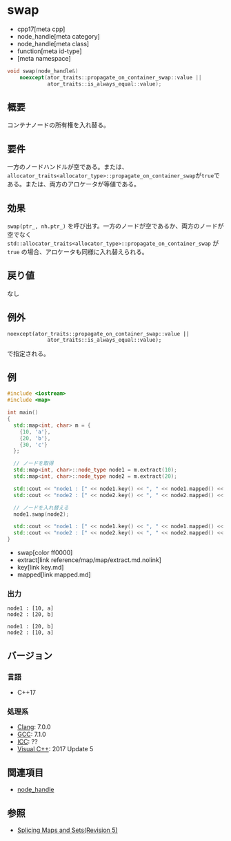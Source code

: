 # swap
* cpp17[meta cpp]
* node_handle[meta category]
* node_handle[meta class]
* function[meta id-type]
* [meta namespace]

```cpp
void swap(node_handle&)
    noexcept(ator_traits::propagate_on_container_swap::value ||
             ator_traits::is_always_equal::value);
```

## 概要
コンテナノードの所有権を入れ替る。


## 要件
一方のノードハンドルが空である。または、`allocator_traits<allocator_type>::propagate_on_container_swap`が`true`である。または、両方のアロケータが等値である。


## 効果
 `swap(ptr_, nh.ptr_)` を呼び出す。一方のノードが空であるか、両方のノードが空でなく `std::allocator_traits<allocator_type>::propagate_on_container_swap` が `true` の場合、アロケータも同様に入れ替えられる。 


## 戻り値
なし


## 例外

```
noexcept(ator_traits::propagate_on_container_swap::value ||
             ator_traits::is_always_equal::value);
```

で指定される。

## 例
```cpp example
#include <iostream>
#include <map>

int main()
{
  std::map<int, char> m = {
    {10, 'a'},
    {20, 'b'},
    {30, 'c'}
  };

  // ノードを取得
  std::map<int, char>::node_type node1 = m.extract(10);
  std::map<int, char>::node_type node2 = m.extract(20);

  std::cout << "node1 : [" << node1.key() << ", " << node1.mapped() << "]" << std::endl;
  std::cout << "node2 : [" << node2.key() << ", " << node2.mapped() << "]\n" << std::endl;

  // ノードを入れ替える
  node1.swap(node2);

  std::cout << "node1 : [" << node1.key() << ", " << node1.mapped() << "]" << std::endl;
  std::cout << "node2 : [" << node2.key() << ", " << node2.mapped() << "]" << std::endl;
}
```
* swap[color ff0000]
* extract[link reference/map/map/extract.md.nolink]
* key[link key.md]
* mapped[link mapped.md]

### 出力
```
node1 : [10, a]
node2 : [20, b]

node1 : [20, b]
node2 : [10, a]
```

## バージョン
### 言語
- C++17

### 処理系
- [Clang](/implementation.md#clang): 7.0.0
- [GCC](/implementation.md#gcc): 7.1.0
- [ICC](/implementation.md#icc): ??
- [Visual C++](/implementation.md#visual_cpp): 2017 Update 5

## 関連項目
- [node_handle](/reference/node_handle/node_handle.md)

## 参照
- [Splicing Maps and Sets(Revision 5)](http://www.open-std.org/jtc1/sc22/wg21/docs/papers/2016/p0083r3.pdf)
